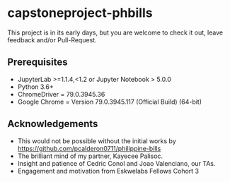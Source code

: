 # capstoneproject-phbills

This project is in its early days, but you are welcome to check it out, leave feedback and/or Pull-Request.

## Prerequisites
* JupyterLab >=1.1.4,<1.2 or Jupyter Notebook > 5.0.0
* Python 3.6+
* ChromeDriver = 79.0.3945.36
* Google Chrome = Version 79.0.3945.117 (Official Build) (64-bit)

## Acknowledgements
* This would not be possible without the initial works by https://github.com/pcalderon0711/philippine-bills
* The brilliant mind of my partner, Kayecee Palisoc.
* Insight and patience of Cedric Conol and Joao Valenciano, our TAs.
* Engagement and motivation from Eskwelabs Fellows Cohort 3
